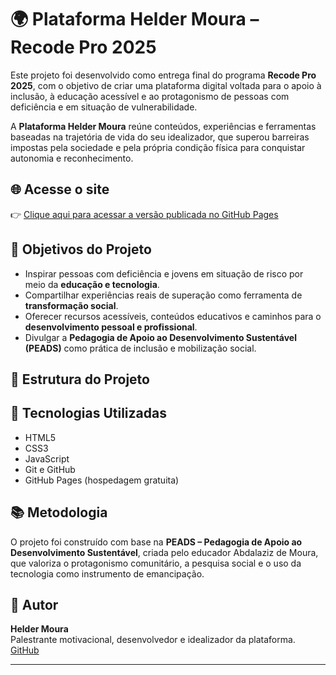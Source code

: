 
# 🌍 Plataforma Helder Moura – Recode Pro 2025

Este projeto foi desenvolvido como entrega final do programa **Recode Pro 2025**, com o objetivo de criar uma plataforma digital voltada para o apoio à inclusão, à educação acessível e ao protagonismo de pessoas com deficiência e em situação de vulnerabilidade.

A **Plataforma Helder Moura** reúne conteúdos, experiências e ferramentas baseadas na trajetória de vida do seu idealizador, que superou barreiras impostas pela sociedade e pela própria condição física para conquistar autonomia e reconhecimento.

## 🌐 Acesse o site

👉 [Clique aqui para acessar a versão publicada no GitHub Pages](https://heldermourademouaes.github.io/Entrega-Final-Projeto-Social-Recod2025/index.html)

## 🎯 Objetivos do Projeto

- Inspirar pessoas com deficiência e jovens em situação de risco por meio da **educação e tecnologia**.
- Compartilhar experiências reais de superação como ferramenta de **transformação social**.
- Oferecer recursos acessíveis, conteúdos educativos e caminhos para o **desenvolvimento pessoal e profissional**.
- Divulgar a **Pedagogia de Apoio ao Desenvolvimento Sustentável (PEADS)** como prática de inclusão e mobilização social.

## 🧱 Estrutura do Projeto

## 🚀 Tecnologias Utilizadas

- HTML5
- CSS3
- JavaScript
- Git e GitHub
- GitHub Pages (hospedagem gratuita)

## 📚 Metodologia

O projeto foi construído com base na **PEADS – Pedagogia de Apoio ao Desenvolvimento Sustentável**, criada pelo educador Abdalaziz de Moura, que valoriza o protagonismo comunitário, a pesquisa social e o uso da tecnologia como instrumento de emancipação.

## 👤 Autor

**Helder Moura**  
Palestrante motivacional, desenvolvedor e idealizador da plataforma.  
[GitHub](https://github.com/Heldermourademouaes)

---

